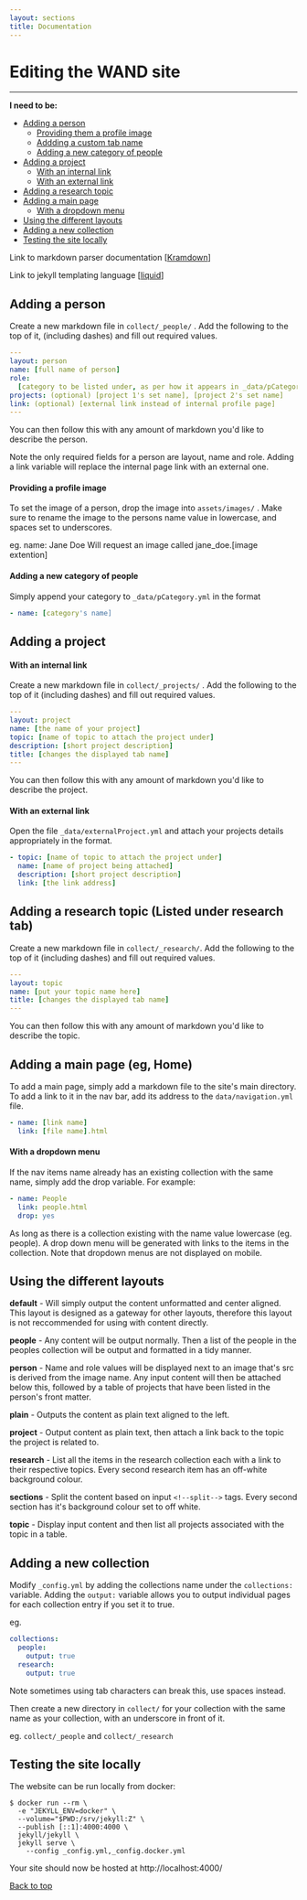 ```yaml
---
layout: sections
title: Documentation
---
```


# Editing the WAND site

---

**I need to be:**

- [Adding a person](#adding-a-person)
  - [Providing them a profile image](#providing-a-profile-image)
  - [Addding a custom tab name](#addding-a-custom-tab-name)
  - [Adding a new category of people](#adding-a-new-category-of-people)
- [Adding a project](#adding-a-project)
  - [With an internal link](#with-an-internal-link)
  - [With an external link](#with-an-external-link)
- [Adding a research topic](#adding-a-research-topic-listed-under-research-tab)
- [Adding a main page](#adding-a-main-page-eg-home)
  - [With a dropdown menu](#with-a-dropdown-menu)
- [Using the different layouts](#using-the-different-layouts)
- [Adding a new collection](#adding-a-new-collection)
- [Testing the site locally](#testing-the-site-locally)

Link to markdown parser documentation \[[Kramdown](https://kramdown.gettalong.org/quickref.html)\]

Link to jekyll templating language \[[liquid](https://shopify.github.io/liquid/basics/introduction/)\]

<!--split-->

## Adding a person

Create a new markdown file in `collect/_people/` . Add the following to the top of it, (including dashes) and fill out required values.

```yml
---
layout: person
name: [full name of person]
role:
  [category to be listed under, as per how it appears in _data/pCategory.yml]
projects: (optional) [project 1's set name], [project 2's set name]
link: (optional) [external link instead of internal profile page]
---
```

You can then follow this with any amount of markdown you'd like to describe the person.

Note the only required fields for a person are layout, name and role. Adding a link variable will replace the internal page link with an external one.

#### Providing a profile image

To set the image of a person, drop the image into `assets/images/` . Make sure to rename the image to the persons name value in lowercase, and spaces set to underscores.

eg. name: Jane Doe
Will request an image called jane_doe.[image extention]

#### Adding a new category of people

Simply append your category to `_data/pCategory.yml` in the format

```yml
- name: [category's name]
```

<!--split-->

## Adding a project

#### With an internal link

Create a new markdown file in `collect/_projects/` . Add the following to the top of it (including dashes) and fill out required values.

```yml
---
layout: project
name: [the name of your project]
topic: [name of topic to attach the project under]
description: [short project description]
title: [changes the displayed tab name]
---
```

You can then follow this with any amount of markdown you'd like to describe the project.

#### With an external link

Open the file `_data/externalProject.yml` and attach your projects details appropriately in the format.

```yml
- topic: [name of topic to attach the project under]
  name: [name of project being attached]
  description: [short project description]
  link: [the link address]
```

<!--split-->

## Adding a research topic (Listed under research tab)

Create a new markdown file in `collect/_research/`. Add the following to the top of it (including dashes) and fill out required values.

```yml
---
layout: topic
name: [put your topic name here]
title: [changes the displayed tab name]
---
```

You can then follow this with any amount of markdown you'd like to describe the topic.

<!--split-->

## Adding a main page (eg, Home)

To add a main page, simply add a markdown file to the site's main directory. To add a link to it in the nav bar, add its address to the `data/navigation.yml` file.

```yml
- name: [link name]
  link: [file name].html
```

#### With a dropdown menu

If the nav items name already has an existing collection with the same name, simply add the drop variable.
For example:

```yml
- name: People
  link: people.html
  drop: yes
```

As long as there is a collection existing with the name value lowercase (eg. people). A drop down menu will be generated with links to the items in the collection. Note that dropdown menus are not displayed on mobile.

<!--split-->

## Using the different layouts

**default** - Will simply output the content unformatted and center aligned. This layout is designed as a gateway for other layouts, therefore this layout is not reccommended for using with content directly.

**people** - Any content will be output normally. Then a list of the people in the peoples collection will be output and formatted in a tidy manner.

**person** - Name and role values will be displayed next to an image that's src is derived from the image name. Any input content will then be attached below this, followed by a table of projects that have been listed in the person's front matter.

**plain** - Outputs the content as plain text aligned to the left.

**project** - Output content as plain text, then attach a link back to the topic the project is related to.

**research** - List all the items in the research collection each with a link to their respective topics. Every second research item has an off-white background colour.

**sections** - Split the content based on input `<!--split-->` tags. Every second section has it's background colour set to off white.

**topic** - Display input content and then list all projects associated with the topic in a table.

<!--split-->

## Adding a new collection

Modify `_config.yml` by adding the collections name under the `collections:` variable. Adding the `output:` variable allows you to output individual pages for each collection entry if you set it to true.

eg.

```yml
collections:
  people:
    output: true
  research:
    output: true
```

Note sometimes using tab characters can break this, use spaces instead.

Then create a new directory in `collect/` for your collection with the same name as your collection, with an underscore in front of it.

eg. `collect/_people` and `collect/_research`

<!--split-->

## Testing the site locally

The website can be run locally from docker:

```
$ docker run --rm \
  -e "JEKYLL_ENV=docker" \
  --volume="$PWD:/srv/jekyll:Z" \
  --publish [::1]:4000:4000 \
  jekyll/jekyll \
  jekyll serve \
    --config _config.yml,_config.docker.yml
```

Your site should now be hosted at http://localhost:4000/

[Back to top](#editing-the-wand-site)
